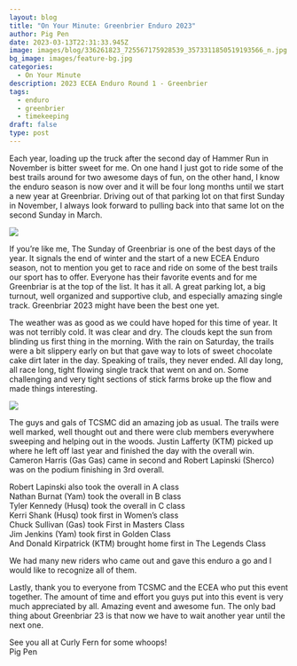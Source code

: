 ```yaml
---
layout: blog
title: "On Your Minute: Greenbrier Enduro 2023"
author: Pig Pen
date: 2023-03-13T22:31:33.945Z
image: images/blog/336261823_725567175928539_3573311850519193566_n.jpg
bg_image: images/feature-bg.jpg
categories:
  - On Your Minute
description: 2023 ECEA Enduro Round 1 - Greenbrier
tags:
  - enduro
  - greenbrier
  - timekeeping
draft: false
type: post
---
```

Each year, loading up the truck after the second day of Hammer Run in November is bitter sweet for me. On one hand I just got to ride some of the best trails around for two awesome days of fun, on the other hand, I know the enduro season is now over and it will be four long months until we start a new year at Greenbriar. Driving out of that parking lot on that first Sunday in November, I always look forward to pulling back into that same lot on the second Sunday in March.



![](/images/335694050_924903555435698_6727499967387022290_n.jpg)

If you’re like me, The Sunday of Greenbriar is one of the best days of the year. It signals the end of winter and the start of a new ECEA Enduro season, not to mention you get to race and ride on some of the best trails our sport has to offer. Everyone has their favorite events and for me Greenbriar is at the top of the list. It has it all. A great parking lot, a big turnout, well organized and supportive club, and especially amazing single track. Greenbriar 2023 might have been the best one yet.

The weather was as good as we could have hoped for this time of year. It was not terribly cold. It was clear and dry. The clouds kept the sun from blinding us first thing in the morning. With the rain on Saturday, the trails were a bit slippery early on but that gave way to lots of sweet chocolate cake dirt later in the day. Speaking of trails, they never ended. All day long, all race long, tight flowing single track that went on and on. Some challenging and very tight sections of stick farms broke up the flow and made things interesting. 

![](/images/336008402_893441278543188_389858030745943963_n.jpg)

The guys and gals of TCSMC did an amazing job as usual. The trails were well marked, well thought out and there were club members everywhere sweeping and helping out in the woods. Justin Lafferty (KTM) picked up where he left off last year and finished the day with the overall win. Cameron Harris (Gas Gas) came in second and Robert Lapinski (Sherco) was on the podium finishing in 3rd overall.

Robert Lapinski also took the overall in A class\
Nathan Burnat (Yam) took the overall in B class\
Tyler Kennedy (Husq) took the overall in C class\
Kerri Shank (Husq) took first in Women’s class\
Chuck Sullivan (Gas) took First in Masters Class\
Jim Jenkins (Yam) took first in Golden Class\
And Donald Kirpatrick (KTM) brought home first in The Legends Class  

We had many new riders who came out and gave this enduro a go and I would like to recognize all of them.

Lastly, thank you to everyone from TCSMC and the ECEA who put this event together. The amount of time and effort you guys put into this event is very much appreciated by all. Amazing event and awesome fun. The only bad thing about Greenbriar 23 is that now we have to wait another year until the next one.

See you all at Curly Fern for some whoops!\
Pig Pen